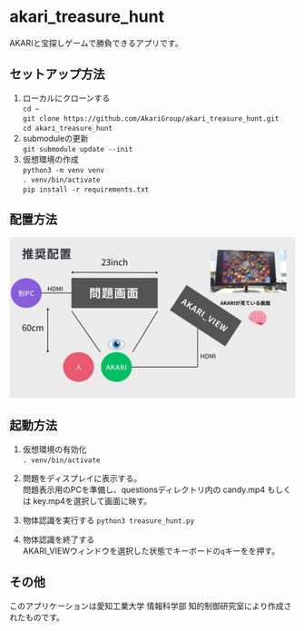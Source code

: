 
# akari_treasure_hunt
AKARIと宝探しゲームで勝負できるアプリです。  

## セットアップ方法
1. ローカルにクローンする  
`cd ~`  
`git clone https://github.com/AkariGroup/akari_treasure_hunt.git`  
`cd akari_treasure_hunt`  
2. submoduleの更新  
`git submodule update --init`  
3. 仮想環境の作成  
`python3 -m venv venv`  
`. venv/bin/activate`  
`pip install -r requirements.txt`  
## 配置方法
![AKARI_Setting.jpg](jpg/akaritreasurehunt.jpg)

## 起動方法
1. 仮想環境の有効化  
`. venv/bin/activate`

2. 問題をディスプレイに表示する。  
問題表示用のPCを準備し、questionsディレクトリ内の candy.mp4 もしくは key.mp4を選択して画面に映す。

3. 物体認識を実行する
`python3 treasure_hunt.py`

4. 物体認識を終了する  
AKARI_VIEWウィンドウを選択した状態でキーボードの`q`キーをを押す。

## その他
このアプリケーションは愛知工業大学 情報科学部 知的制御研究室により作成されたものです。  
